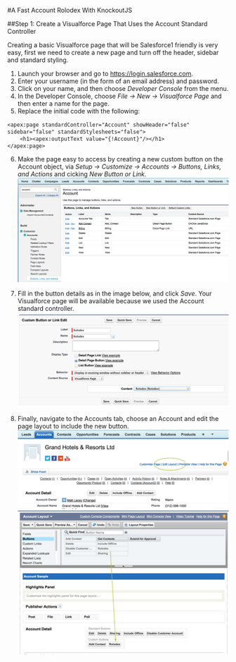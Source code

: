 #A Fast Account Rolodex With KnockoutJS

##Step 1: Create a Visualforce Page That Uses the Account Standard Controller

Creating a basic Visualforce page that will be Salesforce1 friendly is very easy, first we need to create a new page and turn off the header, sidebar and standard styling.

1. Launch your browser and go to https://login.salesforce.com.
2. Enter your username (in the form of an email address) and password.
3. Click on your name, and then choose *Developer Console* from the menu.
4. In the Developer Console, choose *File -> New -> Visualforce Page* and then enter a name for the page.
5. Replace the initial code with the following:

```Visualforce
<apex:page standardController="Account" showHeader="false" sidebar="false" standardStylesheets="false">
	<h1><apex:outputText value="{!Account}"/></h1>
</apex:page>
```

6. Make the page easy to access by creating a new custom button on the Account object, via  *Setup -> Customize -> Accounts -> Buttons, Links, and Actions* and cicking *New Button or Link*.
![Account Settings](./Images/AccountSettings.png "Account Buttons, Links and Actions")

7. Fill in the button details as in the image below, and click *Save*. Your Visualforce page will be available because we used the Account standard controller.
![Custom Button Settings](./Images/CustomButton.png "Use these settings for your button")

8. Finally, navigate to the Accounts tab, choose an Account and edit the page layout to include the new button.
![Editing The Page Layout](./Images/EditLayout.png "This is the link to edit a page layout")
![Editing The Page Layout - Adding The Button](./Images/AddingCustomButton.png "Drag the button to the custom buttons area")





